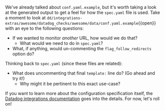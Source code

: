 We've already talked about `conf.yaml.example`, but it's worth taking a look at the generated output to get a feel for how the `spec.yaml` file is used. Take a moment to look at `dd/integrations-extras/awesome/datadog_checks/awesome/data/conf.yaml.example`{{open}} with an eye to the following questions:
- If we wanted to monitor _another_ URL, how would we do that?
  - What would we need to do in `spec.yaml`?
- What, if anything, would un-commenting the `flag_follow_redirects` option do?

Thinking back to `spec.yaml` (since these files are related):
- What does uncommenting that final `template:` line do? (Go ahead and try it!)
  - Why might it be pertinent to this exact use-case?

If you want to learn more about the configuration specification itself, the [Datadog integrations documentation](https://docs.datadoghq.com/developers/integrations/check_references/#configuration-file) goes into the details. For now, let's roll on!
